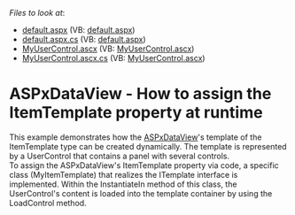 <!-- default file list -->
*Files to look at*:

* [default.aspx](./CS/WebSite/default.aspx) (VB: [default.aspx](./VB/WebSite/default.aspx))
* [default.aspx.cs](./CS/WebSite/default.aspx.cs) (VB: [default.aspx](./VB/WebSite/default.aspx))
* [MyUserControl.ascx](./CS/WebSite/MyUserControl.ascx) (VB: [MyUserControl.ascx](./VB/WebSite/MyUserControl.ascx))
* [MyUserControl.ascx.cs](./CS/WebSite/MyUserControl.ascx.cs) (VB: [MyUserControl.ascx](./VB/WebSite/MyUserControl.ascx))
<!-- default file list end -->
# ASPxDataView - How to assign the ItemTemplate property at runtime


<p>This example demonstrates how the <a href="https://documentation.devexpress.com/#AspNet/clsDevExpressWebASPxDataViewtopic">ASPxDataView</a>'s template of the ItemTemplate type can be created dynamically. The template is represented by a UserControl that contains a panel with several controls. <br> To assign the ASPxDataView's ItemTemplate property via code, a specific class (MyItemTemplate) that realizes the ITemplate interface is implemented. Within the InstantiateIn method of this class, the UserControl's content is loaded into the template container by using the LoadControl method.</p>

<br/>


